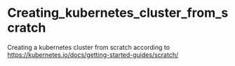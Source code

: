 # Creating_kubernetes_cluster_from_scratch
Creating a kubernetes cluster from scratch according to https://kubernetes.io/docs/getting-started-guides/scratch/
